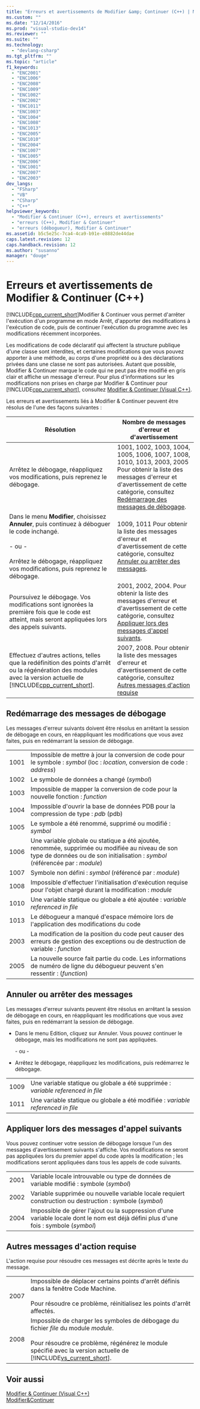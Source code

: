 ```yaml
---
title: "Erreurs et avertissements de Modifier &amp; Continuer (C++) | Microsoft Docs"
ms.custom: ""
ms.date: "12/14/2016"
ms.prod: "visual-studio-dev14"
ms.reviewer: ""
ms.suite: ""
ms.technology: 
  - "devlang-csharp"
ms.tgt_pltfrm: ""
ms.topic: "article"
f1_keywords: 
  - "ENC2001"
  - "ENC1006"
  - "ENC2008"
  - "ENC1009"
  - "ENC1002"
  - "ENC2002"
  - "ENC1011"
  - "ENC1003"
  - "ENC1004"
  - "ENC1008"
  - "ENC1013"
  - "ENC2005"
  - "ENC1010"
  - "ENC2004"
  - "ENC1007"
  - "ENC1005"
  - "ENC2006"
  - "ENC1001"
  - "ENC2007"
  - "ENC2003"
dev_langs: 
  - "FSharp"
  - "VB"
  - "CSharp"
  - "C++"
helpviewer_keywords: 
  - "Modifier & Continuer (C++), erreurs et avertissements"
  - "erreurs (C++), Modifier & Continuer"
  - "erreurs (débogueur), Modifier & Continuer"
ms.assetid: b5c5e25c-7ca4-4ca9-b91e-e8882de44dae
caps.latest.revision: 12
caps.handback.revision: 12
ms.author: "susanno"
manager: "douge"
---
```

# Erreurs et avertissements de Modifier &amp; Continuer (C++)
[!INCLUDE[cpp_current_short](../misc/includes/cpp_current_short_md.md)]Modifier & Continuer vous permet d'arrêter l'exécution d'un programme en mode Arrêt, d'apporter des modifications à l'exécution de code, puis de continuer l'exécution du programme avec les modifications récemment incorporées.  
  
 Les modifications de code déclaratif qui affectent la structure publique d'une classe sont interdites, et certaines modifications que vous pouvez apporter à une méthode, au corps d'une propriété ou à des déclarations privées dans une classe ne sont pas autorisées.  Autant que possible, Modifier & Continuer marque le code qui ne peut pas être modifié en gris clair et affiche un message d'erreur.  Pour plus d'informations sur les modifications non prises en charge par Modifier & Continuer pour [!INCLUDE[cpp_current_short](../misc/includes/cpp_current_short_md.md)], consultez [Modifier & Continuer \(Visual C\+\+\)](../debugger/edit-and-continue-visual-cpp.md).  
  
 Les erreurs et avertissements liés à Modifier & Continuer peuvent être résolus de l'une des façons suivantes :  
  
|Résolution|Nombre de messages d'erreur et d'avertissement|  
|----------------|----------------------------------------------------|  
|Arrêtez le débogage, réappliquez vos modifications, puis reprenez le débogage.|1001, 1002, 1003, 1004, 1005, 1006, 1007, 1008, 1010, 1013, 2003, 2005 Pour obtenir la liste des messages d'erreur et d'avertissement de cette catégorie, consultez [Redémarrage des messages de débogage](../misc/edit-and-continue-errors-and-warnings-cpp.md#BKMK_RestartDebuggingMessages).|  
|Dans le menu **Modifier**, choisissez **Annuler**, puis continuez à déboguer le code inchangé.<br /><br /> \- ou \-<br /><br /> Arrêtez le débogage, réappliquez vos modifications, puis reprenez le débogage.|1009, 1011 Pour obtenir la liste des messages d'erreur et d'avertissement de cette catégorie, consultez [Annuler ou arrêter des messages](../misc/edit-and-continue-errors-and-warnings-cpp.md#BKMK_UndoOrStopMessages).|  
|Poursuivez le débogage.  Vos modifications sont ignorées la première fois que le code est atteint, mais seront appliquées lors des appels suivants.|2001, 2002, 2004.  Pour obtenir la liste des messages d'erreur et d'avertissement de cette catégorie, consultez [Appliquer lors des messages d'appel suivants](../misc/edit-and-continue-errors-and-warnings-cpp.md#BKMK_ApplyAtNextCallMessages).|  
|Effectuez d'autres actions, telles que la redéfinition des points d'arrêt ou la régénération des modules avec la version actuelle de [!INCLUDE[cpp_current_short](../misc/includes/cpp_current_short_md.md)].|2007, 2008.  Pour obtenir la liste des messages d'erreur et d'avertissement de cette catégorie, consultez [Autres messages d'action requise](../misc/edit-and-continue-errors-and-warnings-cpp.md#BKMK_OtherActionRequiredMessages)|  
  
##  <a name="BKMK_RestartDebuggingMessages"></a> Redémarrage des messages de débogage  
 Les messages d'erreur suivants doivent être résolus en arrêtant la session de débogage en cours, en réappliquant les modifications que vous avez faites, puis en redémarrant la session de débogage.  
  
|||  
|-|-|  
|1001|Impossible de mettre à jour la conversion de code pour le symbole : *symbol* \(loc : *location*, conversion de code : *address*\)|  
|1002|Le symbole de données a changé \(*symbol*\)|  
|1003|Impossible de mapper la conversion de code pour la nouvelle fonction : *function*|  
|1004|Impossible d'ouvrir la base de données PDB pour la compression de type : *pdb* \(pdb\)|  
|1005|Le symbole a été renommé, supprimé ou modifié : *symbol*|  
|1006|Une variable globale ou statique a été ajoutée, renommée, supprimée ou modifiée au niveau de son type de données ou de son initialisation : *symbol* \(référencée par : *module*\)|  
|1007|Symbole non défini : *symbol* \(référencé par : *module*\)|  
|1008|Impossible d'effectuer l'initialisation d'exécution requise pour l'objet chargé durant la modification : *module*|  
|1010|Une variable statique ou globale a été ajoutée : *variable referenced in file*|  
|1013|Le débogueur a manqué d'espace mémoire lors de l'application des modifications du code|  
|2003|La modification de la position du code peut causer des erreurs de gestion des exceptions ou de destruction de variable : *function*|  
|2005|La nouvelle source fait partie du code.  Les informations de numéro de ligne du débogueur peuvent s'en ressentir : \(*function*\)|  
  
##  <a name="BKMK_UndoOrStopMessages"></a> Annuler ou arrêter des messages  
 Les messages d'erreur suivants peuvent être résolus en arrêtant la session de débogage en cours, en réappliquant les modifications que vous avez faites, puis en redémarrant la session de débogage.  
  
-   Dans le menu Edition, cliquez sur Annuler.  Vous pouvez continuer le débogage, mais les modifications ne sont pas appliquées.  
  
     \- ou \-  
  
-   Arrêtez le débogage, réappliquez les modifications, puis redémarrez le débogage.  
  
|||  
|-|-|  
|1009|Une variable statique ou globale a été supprimée : *variable referenced in file*|  
|1011|Une variable statique ou globale a été modifiée : *variable referenced in file*|  
  
##  <a name="BKMK_ApplyAtNextCallMessages"></a> Appliquer lors des messages d'appel suivants  
 Vous pouvez continuer votre session de débogage lorsque l'un des messages d'avertissement suivants s'affiche.  Vos modifications ne seront pas appliquées lors du premier appel du code après la modification ; les modifications seront appliquées dans tous les appels de code suivants.  
  
|||  
|-|-|  
|2001|Variable locale introuvable ou type de données de variable modifié : symbole \(*symbol*\)|  
|2002|Variable supprimée ou nouvelle variable locale requiert construction ou destruction : symbole \(*symbol*\)|  
|2004|Impossible de gérer l'ajout ou la suppression d'une variable locale dont le nom est déjà défini plus d'une fois : symbole \(*symbol*\)|  
  
##  <a name="BKMK_OtherActionRequiredMessages"></a> Autres messages d'action requise  
 L'action requise pour résoudre ces messages est décrite après le texte du message.  
  
|||  
|-|-|  
|2007|Impossible de déplacer certains points d'arrêt définis dans la fenêtre Code Machine.<br /><br /> Pour résoudre ce problème, réinitialisez les points d'arrêt affectés.|  
|2008|Impossible de charger les symboles de débogage du fichier *file* du module *module*.<br /><br /> Pour résoudre ce problème, régénérez le module spécifié avec la version actuelle de [!INCLUDE[vs_current_short](../code-quality/includes/vs_current_short_md.md)].|  
  
## Voir aussi  
 [Modifier & Continuer \(Visual C\+\+\)](../debugger/edit-and-continue-visual-cpp.md)   
 [Modifier&Continuer](../debugger/edit-and-continue.md)